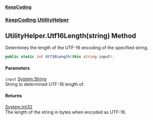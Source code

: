 #### [KeepCoding](index.md 'index')
### [KeepCoding](KeepCoding.md 'KeepCoding').[UtilityHelper](UtilityHelper.md 'KeepCoding.UtilityHelper')
## UtilityHelper.Utf16Length(string) Method
Determines the length of the UTF-16 encoding of the specified string.
```csharp
public static int Utf16Length(this string input);
```
#### Parameters
<a name='KeepCoding.UtilityHelper.Utf16Length(string).input'></a>
`input` [System.String](https://docs.microsoft.com/en-us/dotnet/api/System.String 'System.String')  
String to determined UTF-16 length of.
  
#### Returns
[System.Int32](https://docs.microsoft.com/en-us/dotnet/api/System.Int32 'System.Int32')  
The length of the string in bytes when encoded as UTF-16.

